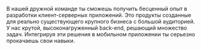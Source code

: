 
В нашей дружной команде ты сможешь получить бесценный опыт в разработки клиент-серверных приложений. Это продукты созданные для реально существующего крупного бизнеса с большой аудиторией. У нас крутой, высоконагруженный back-end, решающий множество задач. Интегрируя эти решения в мобильном приложении ты серьезно прокачаешь свои навыки. 
